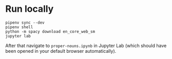 # Run locally
```
pipenv sync --dev
pipenv shell
python -m spacy download en_core_web_sm
jupyter lab
```
After that navigate to `proper-nouns.ipynb` in Jupyter Lab (which should have been opened in your default browser automatically).
